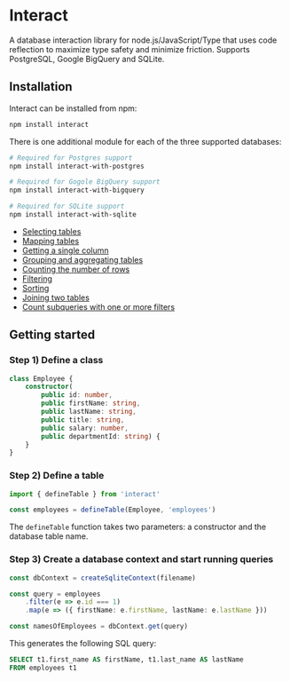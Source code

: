 # Interact

A database interaction library for node.js/JavaScript/Type that uses code reflection to maximize type safety and minimize friction. Supports PostgreSQL, Google BigQuery and SQLite.

## Installation

Interact can be installed from npm:

```sh
npm install interact
```

There is one additional module for each of the three supported databases: 

```sh
# Required for Postgres support
npm install interact-with-postgres

# Required for Gogole BigQuery support
npm install interact-with-bigquery

# Required for SQLite support
npm install interact-with-sqlite
```

- [Selecting tables](https://github.com/fairscript/interact/tree/master/packages/interact/doc/Selection.md)
- [Mapping tables](https://github.com/fairscript/interact/tree/master/packages/interact/doc/Mapping.md)
- [Getting a single column](https://github.com/fairscript/interact/tree/master/packages/interact/doc/Getting.md)
- [Grouping and aggregating tables](https://github.com/fairscript/interact/tree/master/packages/interact/doc/Grouping_Aggregation.md)
- [Counting the number of rows](https://github.com/fairscript/interact/tree/master/packages/interact/doc/Counting.md)
- [Filtering](https://github.com/fairscript/interact/tree/master/packages/interact/doc/Filtering.md)
- [Sorting](https://github.com/fairscript/interact/tree/master/packages/interact/doc/Sorting.md)
- [Joining two tables](https://github.com/fairscript/interact/tree/master/packages/interact/doc/Joins.md)
- [Count subqueries with one or more filters](https://github.com/fairscript/interact/tree/master/packages/interact/doc/Subqueries.md)

## Getting started

### Step 1) Define a class

```typescript
class Employee {
    constructor(
        public id: number,
        public firstName: string,
        public lastName: string,
        public title: string,
        public salary: number,
        public departmentId: string) {
    }
}
```

### Step 2) Define a table

```typescript
import { defineTable } from 'interact'

const employees = defineTable(Employee, 'employees')
```

The `defineTable` function takes two parameters: a constructor and the database table name.

### Step 3) Create a database context and start running queries

```typescript
const dbContext = createSqliteContext(filename)

const query = employees
    .filter(e => e.id === 1)
    .map(e => ({ firstName: e.firstName, lastName: e.lastName }))

const namesOfEmployees = dbContext.get(query)
```

This generates the following SQL query:

```sql
SELECT t1.first_name AS firstName, t1.last_name AS lastName
FROM employees t1
```